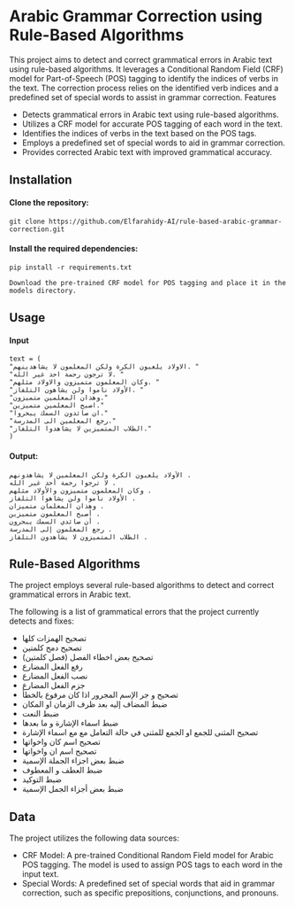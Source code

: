 # Arabic Grammar Correction using Rule-Based Algorithms

This project aims to detect and correct grammatical errors in Arabic text using rule-based algorithms. It leverages a Conditional Random Field (CRF) model for Part-of-Speech (POS) tagging to identify the indices of verbs in the text. The correction process relies on the identified verb indices and a predefined set of special words to assist in grammar correction.
Features

- Detects grammatical errors in Arabic text using rule-based algorithms.
- Utilizes a CRF model for accurate POS tagging of each word in the text.
- Identifies the indices of verbs in the text based on the POS tags.
- Employs a predefined set of special words to aid in grammar correction.
- Provides corrected Arabic text with improved grammatical accuracy.

## Installation

#### Clone the repository:

    git clone https://github.com/Elfarahidy-AI/rule-based-arabic-grammar-correction.git
    
#### Install the required dependencies:


    pip install -r requirements.txt

    Download the pre-trained CRF model for POS tagging and place it in the models directory.

## Usage

#### Input
    text = (
    "الاولاد يلعبون الكرة ولكن المعلمون لا يشاهدينهم. "
    "لا ترجون رحمة احد غير الله. "
    "وكان المعلمون متميزون والاولاد مثلهم. "
    "الأولاد ناموا ولن يشاهون التلفاز. "
    "وهذان المعلمين متميزون."
    "اصبح المعلمين متميزين."
    "ان صائدون السمك يبحروا."
    "رجع المعلمين الى المدرسة."
    "الطلاب المتميزين لا يشاهدوا التلفاز."
    )

#### Output:
    الأولاد يلعبون الكرة ولكن المعلمين لا يشاهدونهم . 
    لا ترجوا رحمة أحد غير الله . 
    وكان المعلمون متميزون والأولاد مثلهم . 
    الأولاد ناموا ولن يشاهوا التلفاز . 
    وهذان المعلمان متميزان . 
    أصبح المعلمون متميزين . 
    أن صائدي السمك يبحرون . 
    رجع المعلمون إلى المدرسة . 
    الطلاب المتميزون لا يشاهدون التلفاز .


## Rule-Based Algorithms

The project employs several rule-based algorithms to detect and correct grammatical errors in Arabic text.

The following is a list of grammatical errors that the project currently detects and fixes:

- تصحيح الهمزات كلها
- تصحيح دمج كلمتين
- تصحيح بعض اخطاء الفصل (فصل كلمتين)
- رفع الفعل المضارع
- نصب الفعل المضارع
- جزم الفعل المضارع
- تصحيح و جر الإسم المجرور اذا كان مرفوع بالخطأ
- ضبط المضاف إليه بعد ظرف الزمان او المكان
- ضبط النعت
- ضبط اسماء الإشارة و ما بعدها
- تصحيح المثنى للجمع او الجمع للمثنى في حالة التعامل مع مع اسماء الإشارة
- تصحيح اسم كان واخواتها
- تصحيح اسم ان واخواتها
- ضبط بعض اجزاء الجملة الإسمية
- ضبط العطف و المعطوف
- ضبط التوكيد
- ضبط بعض أجزاء الجمل الإسمية 

## Data

The project utilizes the following data sources:

- CRF Model: A pre-trained Conditional Random Field model for Arabic POS tagging. The model is used to assign POS tags to each word in the input text.
- Special Words: A predefined set of special words that aid in grammar correction, such as specific prepositions, conjunctions, and pronouns.
